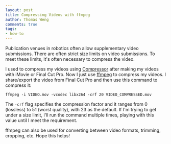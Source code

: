 ```yaml
---
layout: post
title: Compressing Videos with ffmpeg
author: Thomas Weng
comments: true
tags: 
- how-to
---
```


Publication venues in robotics often allow supplementary video submissions. There are often strict size limits on video submissions. To meet these limits, it's often necessary to compress the video. 

I used to compress my videos using [Compressor](https://www.apple.com/final-cut-pro/compressor/) after making my videos with iMovie or Final Cut Pro. Now I just use [ffmpeg](https://ffmpeg.org/) to compress my videos. I share/export the video from Final Cut Pro and then use this command to compress it:

<!-- But Compressor was slow and buggy at times - the compression process would hang and only work after restarting, the compressed video was just a blank screen, etc. I'm sure Compressor is a powerful tool for a video editing expert, but I'm just a researcher with a simple task in mind.  -->


`ffmpeg -i VIDEO.mov -vcodec libx264 -crf 20 VIDEO_COMPRESSED.mov`

The `-crf` flag specifies the compression factor and it ranges from 0 (lossless) to 51 (worst quality), with 23 as the default. If I'm trying to get under a size limit, I'll run the command multiple times, playing with this value until I meet the requirement.

ffmpeg can also be used for converting between video formats, trimming, cropping, etc. Hope this helps!